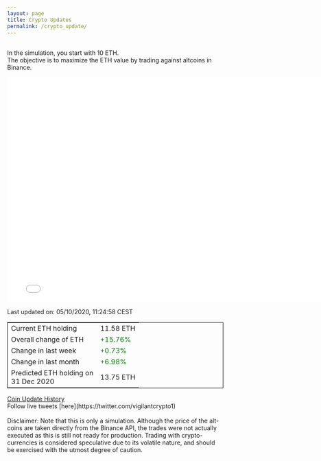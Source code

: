 ```yaml
---
layout: page
title: Crypto Updates
permalink: /crypto_update/
---
```

<br>In the simulation, you start with 10 ETH.<br>The objective is to maximize the ETH value by trading against altcoins 
in Binance.

<iframe width="775" height="525" frameborder="0" scrolling="no" src="//plotly.com/~vikramaditya91/109.embed"></iframe>

Last updated on: 05/10/2020, 11:24:58 CEST 
<table style="border:1px solid black;margin-left:auto;margin-right:auto;">
	<tbody>
	<tr>
		<td>Current ETH holding</td>
		<td>     11.58 ETH</td>
	</tr>
	<tr>
		<td>Overall change of ETH</td>
		<td><font color="green">+15.76%</font></td>
	</tr>
	<tr>
		<td>Change in last week</td>
		<td><font color="green">+0.73%</font></td>
	</tr>
	<tr>
		<td>Change in last month</td>
		<td><font color="green">+6.98%</font></td>
	</tr>
    <tr>
		<td>Predicted ETH holding on<br>31 Dec 2020</td>
		<td>     13.75 ETH</td>
	</tr>
	</tbody>
</table>
<a href="{{ site.baseurl }}/crypto_history">Coin Update History</a>
<br>
Follow live tweets [here](https://twitter.com/vigilantcrypto1)
<br>
<br>
Disclaimer:
Note that this is only a simulation. Although the price of the alt-coins are taken directly from the Binance API, the trades were not actually executed as this is still not ready for production.
Trading with crypto-currencies is considered speculative due to its volatile nature, and should be exercised with the utmost degree of caution.